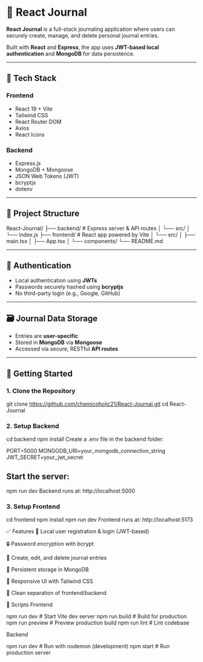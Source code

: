# 📓 React Journal

**React Journal** is a full-stack journaling application where users can securely create, manage, and delete personal journal entries.

Built with **React** and **Express**, the app uses **JWT-based local authentication** and **MongoDB** for data persistence.

---

## 🔧 Tech Stack

### Frontend
- React 19 + Vite  
- Tailwind CSS  
- React Router DOM  
- Axios  
- React Icons  

### Backend
- Express.js  
- MongoDB + Mongoose  
- JSON Web Tokens (JWT)  
- bcryptjs  
- dotenv  

---

## 📁 Project Structure

React-Journal/
├── backend/ # Express server & API routes
│ └── src/
│ └── index.js
├── frontend/ # React app powered by Vite
│ └── src/
│ ├── main.tsx
│ ├── App.tsx
│ └── components/
└── README.md



---

## 🔐 Authentication

- Local authentication using **JWTs**  
- Passwords securely hashed using **bcryptjs**  
- No third-party login (e.g., Google, GitHub)  

---

## 🗃️ Journal Data Storage

- Entries are **user-specific**
- Stored in **MongoDB** via **Mongoose**
- Accessed via secure, RESTful **API routes**

---

## 🚀 Getting Started

### 1. Clone the Repository


git clone https://github.com/chemicoholic21/React-Journal.git
cd React-Journal

### 2. Setup Backend

cd backend
npm install
Create a .env file in the backend folder:


PORT=5000
MONGODB_URI=your_mongodb_connection_string
JWT_SECRET=your_jwt_secret


## Start the server:


npm run dev
Backend runs at: http://localhost:5000

### 3. Setup Frontend

cd frontend
npm install
npm run dev
Frontend runs at: http://localhost:5173

✅ Features
🔐 Local user registration & login (JWT-based)

🔒 Password encryption with bcrypt

📝 Create, edit, and delete journal entries

🧾 Persistent storage in MongoDB

📱 Responsive UI with Tailwind CSS

🧼 Clean separation of frontend/backend

🧪 Scripts
Frontend

npm run dev       # Start Vite dev server
npm run build     # Build for production
npm run preview   # Preview production build
npm run lint      # Lint codebase

Backend

npm run dev       # Run with nodemon (development)
npm start         # Run production server
